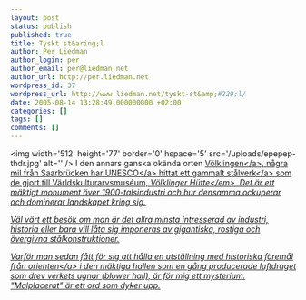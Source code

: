 ```yaml
---
layout: post
status: publish
published: true
title: Tyskt st&aring;l
author: Per Liedman
author_login: per
author_email: per@liedman.net
author_url: http://per.liedman.net
wordpress_id: 37
wordpress_url: http://www.liedman.net/tyskt-st&amp;#229;l/
date: 2005-08-14 13:28:49.000000000 +02:00
categories: []
tags: []
comments: []
---
```

<img width='512' height='77' border='0' hspace='5' src='&#47;uploads&#47;epepep-thdr.jpg' alt='' &#47;>
I den annars ganska ok&auml;nda orten <a href="http:&#47;&#47;www.voelklingen.de&#47;">V&ouml;lklingen<&#47;a>, n&aring;gra mil fr&aring;n Saarbr&uuml;cken har <a href="http:&#47;&#47;www.unesco.org">UNESCO<&#47;a> hittat ett <a href="http:&#47;&#47;www.voelklinger-huette.org&#47;site.php3?lang=en&sec=home&doc=main&session=1124022419">gammalt st&aring;lverk<&#47;a> som de gjort till V&auml;rldskulturarvsmus&eacute;um, <em>V&ouml;lklinger H&uuml;tte<&#47;em>. Det &auml;r ett m&auml;ktigt monument &ouml;ver 1900-talsindustri och hur densamma ockuperar och dominerar landskapet kring sig.

V&auml;l v&auml;rt ett bes&ouml;k om man &auml;r det allra minsta intresserad av industri, historia eller bara vill l&aring;ta sig imponeras av gigantiska, rostiga och &ouml;vergivna st&aring;lkonstruktioner.

Varf&ouml;r man sedan f&aring;tt f&ouml;r sig att h&aring;lla en <a href="http:&#47;&#47;www.voelklinger-huette.de&#47;1001nacht&#47;eng&#47;index.html">utst&auml;llning med historiska f&ouml;rem&aring;l fr&aring;n orienten<&#47;a> i den m&auml;ktiga hallen som en g&aring;ng producerade luftdraget som drev verkets ugnar (blower hall), &auml;r f&ouml;r mig ett mysterium. "Malplacerat" &auml;r ett ord som dyker upp.
